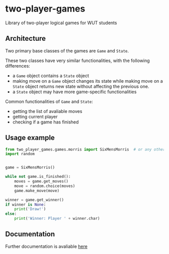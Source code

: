# two-player-games
Library of two-player logical games for WUT students

## Architecture

Two primary base classes of the games are `Game` and `State`.

These two classes have very similar functionalities, with the following differences:
 - a `Game` object contains a `State` object
 - making move on a `Game` object changes its state while making move on a `State` object returns new state without affecting the previous one.
 - a `State` object may have more game-specific functionalities

Common functionalities of `Game` and `State`:
 - getting the list of avaliable moves
 - getting current player
 - checking if a game has finished

## Usage example

```python
from two_player_games.games.morris import SixMensMorris  # or any other game
import random


game = SixMensMorris()

while not game.is_finished():
    moves = game.get_moves()
    move = random.choice(moves)
    game.make_move(move)

winner = game.get_winner()
if winner is None:
    print('Draw!')
else:
    print('Winner: Player ' + winner.char)

```
## Documentation

Further documentation is avaliable [here](docs/html/index.html)
